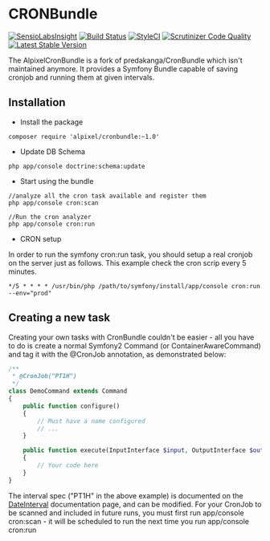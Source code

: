 CRONBundle
===========

[![SensioLabsInsight](https://insight.sensiolabs.com/projects/014b2cfe-5f5d-42c2-b2e6-2c6f59342222/mini.png)](https://insight.sensiolabs.com/projects/014b2cfe-5f5d-42c2-b2e6-2c6f59342222)
[![Build Status](https://travis-ci.org/alpixel/AlpixelCronBundle.svg?branch=master)](https://travis-ci.org/alpixel/AlpixelCronBundle)
[![StyleCI](https://styleci.io/repos/50050483/shield)](https://styleci.io/repos/50050483)
[![Scrutinizer Code Quality](https://scrutinizer-ci.com/g/alpixel/AlpixelCronBundle/badges/quality-score.png?b=master)](https://scrutinizer-ci.com/g/alpixel/AlpixelCronBundle/?branch=master)
[![Latest Stable Version](https://poser.pugx.org/alpixel/cronbundle/v/stable)](https://packagist.org/packages/alpixel/cronbundle)


The AlpixelCronBundle is a fork of predakanga/CronBundle which isn't maintained anymore. It provides a Symfony Bundle capable of saving cronjob and running them at given intervals.



## Installation

* Install the package

```
composer require 'alpixel/cronbundle:~1.0'
```

* Update DB Schema

```
php app/console doctrine:schema:update
```

* Start using the bundle

```
//analyze all the cron task available and register them
php app/console cron:scan 

//Run the cron analyzer
php app/console cron:run
```

* CRON setup

In order to run the symfony cron:run task, you should setup a real cronjob on the server just as follows. This example check the cron scrip every 5 minutes.

```
*/5 * * * * /usr/bin/php /path/to/symfony/install/app/console cron:run --env="prod"
```

## Creating a new task

Creating your own tasks with CronBundle couldn't be easier - all you have to do is create a normal Symfony2 Command (or ContainerAwareCommand) and tag it with the @CronJob annotation, as demonstrated below:

```php
/**
 * @CronJob("PT1H")
 */
class DemoCommand extends Command
{
    public function configure()
    {
        // Must have a name configured
        // ...
    }

    public function execute(InputInterface $input, OutputInterface $output)
    {
        // Your code here
    }
}
```

The interval spec ("PT1H" in the above example) is documented on the [DateInterval](http://php.net/dateinterval) documentation page, and can be modified. For your CronJob to be scanned and included in future runs, you must first run app/console cron:scan - it will be scheduled to run the next time you run app/console cron:run
